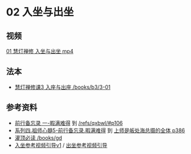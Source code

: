 # 02 入坐与出坐

## 视频


[01 慧灯禅修 入坐与出坐 mp4](http://huidengchanxiu.net/jmy/%e6%85%a7%e7%81%af%e7%a6%85%e4%bf%ae%e8%af%be/%e6%85%a7%e7%81%af%e7%a6%85%e4%bf%ae%e8%af%be%e7%ac%ac%e4%b8%89%e5%86%8c/01%20%e6%85%a7%e7%81%af%e7%a6%85%e4%bf%ae%e8%af%be1%20%e5%85%a5%e5%9d%90%e4%b8%8e%e5%87%ba%e5%9d%90.mp4)


## 法本

- [慧灯禅修课3 入座与出座 /books/b3/3-01](/books/b3/3-01)


## 参考资料

- [前行备忘录 一-暇满难得](/refs/qxbwl/#一-暇满难得)  到  [/refs/qxbwl/#p106](/refs/qxbwl/#p106)
- [系列四.祖师心髓5-前行备忘录.暇满难得](/refs/xmfw/s4/s4-zsxs5-qxbwl-xmnd) 到 [上师是皈处海总摄的全体 p386](/refs/xmfw/s4/s4-zsxs5-qxbwl-xmnd#p386)
- [灌顶必读 /books/gd](/books/gd)
- [入坐参考视频引导v1](http://huidengchanxiu.net/hdv/v/%e5%85%a5%e5%9d%90v1.mp4) / [出坐参考视频引导](http://huidengchanxiu.net/hdv/v/%e5%87%ba%e5%9d%90.mp4)